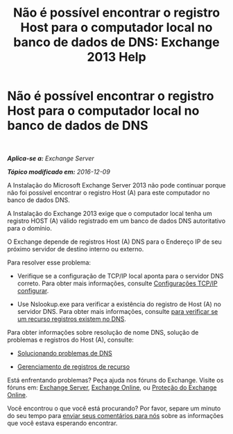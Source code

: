 ﻿---
title: 'Não é possível encontrar o registro Host para o computador local no banco de dados de DNS: Exchange 2013 Help'
TOCTitle: Não é possível encontrar o registro Host para o computador local no banco de dados de DNS
ms:assetid: 2f18cb65-29fe-4b72-8d68-52fd503d5673
ms:mtpsurl: https://technet.microsoft.com/pt-br/library/ms.exch.setupreadiness.hostrecordmissing(v=EXCHG.150)
ms:contentKeyID: 50485271
ms.date: 05/22/2018
mtps_version: v=EXCHG.150
ms.translationtype: MT
---

# Não é possível encontrar o registro Host para o computador local no banco de dados de DNS

 

_**Aplica-se a:** Exchange Server_

_**Tópico modificado em:** 2016-12-09_

A Instalação do Microsoft Exchange Server 2013 não pode continuar porque não foi possível encontrar o registro Host (A) para este computador no banco de dados DNS.

A Instalação do Exchange 2013 exige que o computador local tenha um registro HOST (A) válido registrado em um banco de dados DNS autoritativo para o domínio.

O Exchange depende de registros Host (A) DNS para o Endereço IP de seu próximo servidor de destino interno ou externo.

Para resolver esse problema:

  - Verifique se a configuração de TCP/IP local aponta para o servidor DNS correto. Para obter mais informações, consulte [Configurações TCP/IP configurar](https://go.microsoft.com/fwlink/p/?linkid=108281).

  - Use Nslookup.exe para verificar a existência do registro de Host (A) no servidor DNS. Para obter mais informações, consulte [para verificar se um recurso registros existem no DNS](https://go.microsoft.com/fwlink/?linkid=63001).

Para obter informações sobre resolução de nome DNS, solução de problemas e registros do Host (A), consulte:

  - [Solucionando problemas de DNS](https://go.microsoft.com/fwlink/p/?linkid=294828)

  - [Gerenciamento de registros de recurso](https://go.microsoft.com/fwlink/p/?linkid=294829)

Está enfrentando problemas? Peça ajuda nos fóruns do Exchange. Visite os fóruns em: [Exchange Server](https://go.microsoft.com/fwlink/p/?linkid=60612), [Exchange Online](https://go.microsoft.com/fwlink/p/?linkid=267542), ou [Proteção do Exchange Online](https://go.microsoft.com/fwlink/p/?linkid=285351).

Você encontrou o que você está procurando? Por favor, separe um minuto do seu tempo para [enviar seus comentários para nós](mailto:exsetuphelpfeedback@microsoft.com?subject=exchange%202013%20setup%20help%20feedback) sobre as informações que você estava esperando encontrar.

